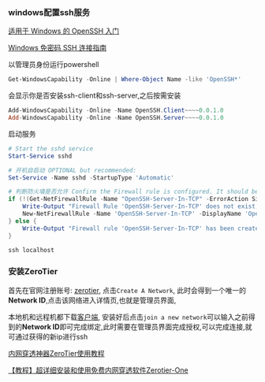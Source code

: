 ### windows配置ssh服务

[适用于 Windows 的 OpenSSH 入门](https://learn.microsoft.com/zh-cn/windows-server/administration/openssh/openssh_install_firstuse?tabs=powershell)

[Windows 免密码 SSH 连接指南](https://gist.github.com/wklchris/d875e7056d5536ab520a7921f85a2a7c)

以管理员身份运行powershell

```powershell
Get-WindowsCapability -Online | Where-Object Name -like 'OpenSSH*'
```

会显示你是否安装ssh-client和ssh-server,之后按需安装

```powershell
Add-WindowsCapability -Online -Name OpenSSH.Client~~~~0.0.1.0
Add-WindowsCapability -Online -Name OpenSSH.Server~~~~0.0.1.0
```

启动服务

```powershell
# Start the sshd service
Start-Service sshd

# 开机自启动 OPTIONAL but recommended:
Set-Service -Name sshd -StartupType 'Automatic'

# 判断防火墙是否允许 Confirm the Firewall rule is configured. It should be created automatically by setup. Run the following to verify
if (!(Get-NetFirewallRule -Name "OpenSSH-Server-In-TCP" -ErrorAction SilentlyContinue | Select-Object Name, Enabled)) {
    Write-Output "Firewall Rule 'OpenSSH-Server-In-TCP' does not exist, creating it..."
    New-NetFirewallRule -Name 'OpenSSH-Server-In-TCP' -DisplayName 'OpenSSH Server (sshd)' -Enabled True -Direction Inbound -Protocol TCP -Action Allow -LocalPort 22
} else {
    Write-Output "Firewall rule 'OpenSSH-Server-In-TCP' has been created and exists."
}
```

```powershell
ssh localhost
```

### 安装ZeroTier

首先在官网注册账号: [zerotier](https://www.zerotier.com/), 点击`Create A Network`, 此时会得到一个唯一的**Network ID**,点击该网络进入详情页,也就是管理员界面,

本地机和远程机都下载[客户端](https://www.zerotier.com/download/), 安装好后点击`join a new network`可以输入之前得到的**Network ID**即可完成绑定,此时需要在管理员界面完成授权,可以完成连接,就可通过获得的新ip进行ssh

[内网穿透神器ZeroTier使用教程](https://muzihuaner.github.io/2021/09/22/%E5%86%85%E7%BD%91%E7%A9%BF%E9%80%8F%E7%A5%9E%E5%99%A8ZeroTier%E4%BD%BF%E7%94%A8%E6%95%99%E7%A8%8B/#ZeroTier-%E5%8E%9F%E7%90%86)

[【教程】超详细安装和使用免费内网穿透软件Zerotier-One](https://cloud.tencent.com/developer/article/2390573)